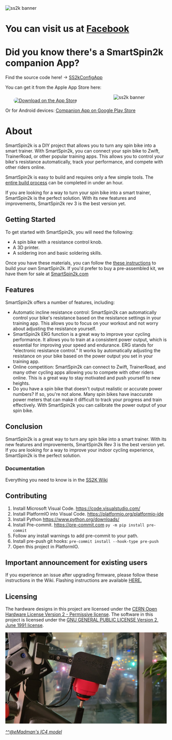 <img src="https://raw.githubusercontent.com/doudar/SmartSpin2k/develop/Pictures/ss2k_wiki_banner.png" alt="ss2k banner" height="124">

# You can visit us at [Facebook](https://www.facebook.com/groups/716297469953492/)
# Did you know there's a SmartSpin2k companion App?

Find the source code here! -> [SS2kConfigApp](https://github.com/doudar/SS2kConfigApp/tree/develop) 

You can get it from the Apple App Store here:

<div style="display: flex; justify-content: center; flex-wrap: wrap;">

  <div style="flex: 1; min-width: 250px; text-align: center; margin-right: 20px;">
    <a href="https://apps.apple.com/us/app/smartspin2k-companion-app/id6477836948?itsct=apps_box_badge&amp;itscg=30200">
      <img src="https://tools.applemediaservices.com/api/badges/download-on-the-app-store/black/en-us?size=250x83&amp;releaseDate=1711584000" alt="Download on the App Store" style="border-radius: 13px; width: 250px; height: 83px; margin-top: 10px;">
    </a>
  </div>

  <div style="flex: 1; min-width: 230px; text-align: center;">
    <img src="https://is1-ssl.mzstatic.com/image/thumb/PurpleSource221/v4/8c/f9/c5/8cf9c58e-9471-c012-d974-469f03794167/9b8c3d21-edf7-44d0-a8cc-651944b28ca4_Apple_iPhone_Xs_Max_Screenshot_1.png/230x0w.webp" alt="ss2k banner" style="height: 400px; width: auto;">
  </div>

</div>

Or for Android devices: 
[Companion App on Google Play Store](https://play.google.com/store/apps/details?id=com.smartspin2k.app&pcampaignid=web_share)

# About
SmartSpin2k is a DIY project that allows you to turn any spin bike into a smart trainer. With SmartSpin2k, you can connect your spin bike to Zwift, TrainerRoad, or other popular training apps. This allows you to control your bike's resistance automatically, track your performance, and compete with other riders online.

SmartSpin2k is easy to build and requires only a few simple tools. The [entire build process](https://github.com/doudar/SmartSpin2k/blob/develop/SS2kR3BuildingInstructions.pdf) can be completed in under an hour.

If you are looking for a way to turn your spin bike into a smart trainer, SmartSpin2k is the perfect solution. With its new features and improvements, SmartSpin2k rev 3 is the best version yet.

## Getting Started

To get started with SmartSpin2k, you will need the following:

* A spin bike with a resistance control knob.
* A 3D printer.
* A soldering iron and basic soldering skills.

Once you have these materials, you can follow the [these instructions](https://github.com/doudar/SmartSpin2k/blob/develop/SS2kR3BuildingInstructions.pdf) to build your own SmartSpin2k. If you'd prefer to buy a pre-assembled kit, we have them for sale at [SmartSpin2k.com](https://www.smartspin2k.com/purchase-kits) 

## Features

SmartSpin2k offers a number of features, including:

* Automatic incline resistance control: SmartSpin2k can automatically control your bike's resistance based on the resistance settings in your training app. This allows you to focus on your workout and not worry about adjusting the resistance yourself.
* SmartSpin2k ERG function is a great way to improve your cycling performance. It allows you to train at a consistent power output, which is essential for improving your speed and endurance. ERG stands for "electronic resistance control." It works by automatically adjusting the resistance on your bike based on the power output you set in your training app.
* Online competition: SmartSpin2k can connect to Zwift, TrainerRoad, and many other cycling apps allowing you to compete with other riders online. This is a great way to stay motivated and push yourself to new heights.
* Do you have a spin bike that doesn't output realistic or accurate power numbers? If so, you're not alone. Many spin bikes have inaccurate power meters that can make it difficult to track your progress and train effectively. With SmartSpin2k you can calibrate the power output of your spin bike. 

## Conclusion

SmartSpin2k is a great way to turn any spin bike into a smart trainer. With its new features and improvements, SmartSpin2k Rev 3 is the best version yet. If you are looking for a way to improve your indoor cycling experience, SmartSpin2k is the perfect solution.

### Documentation
Everything you need to know is in the [SS2K Wiki](https://github.com/doudar/SmartSpin2k/wiki)

## Contributing
1. Install Microsoft Visual Code. https://code.visualstudio.com/
2. Install PlatformIO into Visual Code. https://platformio.org/platformio-ide
3. Install Python https://www.python.org/downloads/
4. Install Pre-commit. https://pre-commit.com `py -m pip install pre-commit`
5. Follow any install warnings to add pre-commit to your path. 
6. Install pre-push git hooks: `pre-commit install --hook-type pre-push`
7. Open this project in PlatformIO.

## Important announcement for existing users
If you experience an issue after upgrading firmware, please follow these instructions in the Wiki. Flashing instructions are available [HERE.](https://github.com/doudar/SmartSpin2k/wiki/Loading-Software)

## Licensing
The hardware designs in this project are licensed under the [CERN Open Hardware License Version 2 - Permissive license](Hardware/LICENSE).
The software in this project is licensed under the [GNU GENERAL PUBLIC LICENSE Version 2, June 1991 license](LICENSE).

<img src="Pictures/Schwinn_IC4_MOD.png" alt="Hardware 2.0"/> 

[_^^@eMadman's IC4 model_](https://github.com/doudar/SmartSpin2k/tree/develop/Hardware/MODS/Case%20V2%20-%20Schwinn%20IC4%20Mod)
